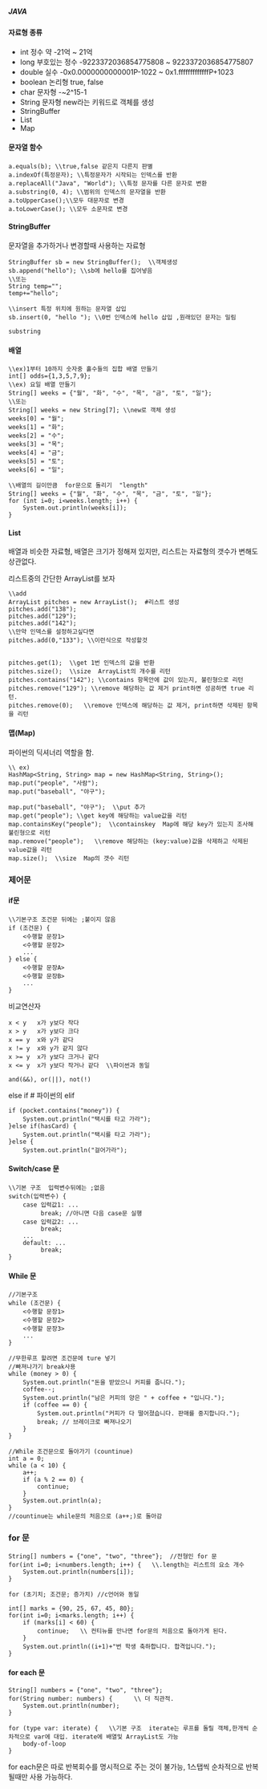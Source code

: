 ##### JAVA

#### 자료형 종류
- int         정수 약 -21억 ~ 21억
- long        부호있는 정수 -9223372036854775808 ~ 9223372036854775807
- double      실수 -0x0.0000000000001P-1022 ~ 0x1.fffffffffffffP+1023 
- boolean     논리형 true, false
- char        문자형 -~2^15-1
- String      문자형 new라는 키워드로 객체를 생성
- StringBuffer
- List
- Map

#### 문자열 함수
```
a.equals(b); \\true,false 같은지 다른지 판별
a.indexOf(특정문자); \\특정문자가 시작되는 인덱스를 반환
a.replaceAll("Java", "World"); \\특정 문자를 다른 문자로 변환
a.substring(0, 4); \\범위의 인덱스의 문자열을 반환
a.toUpperCase();\\모두 대문자로 변경
a.toLowerCase(); \\모두 소문자로 변경
```

#### StringBuffer 

문자열을 추가하거나 변경할때 사용하는 자료형

 ```
StringBuffer sb = new StringBuffer();  \\객체생성
sb.append("hello"); \\sb에 hello를 집어넣음
\\또는
String temp="";
temp+="hello";
 ```
```
\\insert 특정 위치에 원하는 문자열 삽입
sb.insert(0, "hello "); \\0번 인덱스에 hello 삽입 ,원래있던 문자는 밀림
```
```
substring
```

#### 배열

```
\\ex)1부터 10까지 숫자중 홀수들의 집합 배열 만들기
int[] odds={1,3,5,7,9};
\\ex) 요일 배열 만들기
String[] weeks = {"월", "화", "수", "목", "금", "토", "일"};
\\또는
String[] weeks = new String[7]; \\new로 객체 생성
weeks[0] = "월";
weeks[1] = "화";
weeks[2] = "수";
weeks[3] = "목";
weeks[4] = "금";
weeks[5] = "토";
weeks[6] = "일";
```

```
\\배열의 길이만큼  for문으로 돌리기  "length"
String[] weeks = {"월", "화", "수", "목", "금", "토", "일"};
for (int i=0; i<weeks.length; i++) {
    System.out.println(weeks[i]);
}
```



#### List

배열과 비슷한 자료형, 배열은 크기가 정해져 있지만, 리스트는 자료형의 갯수가 변해도 상관없다.

리스트중의 간단한 ArrayList를 보자

```
\\add
ArrayList pitches = new ArrayList();  #리스트 생성
pitches.add("138");
pitches.add("129");
pitches.add("142");
\\만약 인덱스를 설정하고싶다면
pitches.add(0,"133"); \\이런식으로 작성할것


pitches.get(1);  \\get 1번 인덱스의 값을 반환
pitches.size();  \\size  ArrayList의 개수를 리턴
pitches.contains("142"); \\contains 항목안에 값이 있는지, 불린형으로 리턴
pitches.remove("129"); \\remove 해당하는 값 제거 print하면 성공하면 true 리턴.
pitches.remove(0);   \\remove 인덱스에 해당하는 값 제거, print하면 삭제된 항목을 리턴
```

####  맵(Map)

파이썬의 딕셔너리 역할을 함.

```
\\ ex)
HashMap<String, String> map = new HashMap<String, String>();
map.put("people", "사람");
map.put("baseball", "야구");

map.put("baseball", "야구");  \\put 추가
map.get("people"); \\get key에 해당하는 value값을 리턴
map.containsKey("people");  \\containskey  Map에 해당 key가 있는지 조사해 불린형으로 리턴
map.remove("people");   \\remove 해당하는 (key:value)값을 삭제하고 삭제된 value값을 리턴
map.size();  \\size  Map의 갯수 리턴
```
### 제어문

#### if문

```
\\기본구조 조건문 뒤에는 ;붙이지 않음
if (조건문) { 
    <수행할 문장1>
    <수행할 문장2>
    ...
} else {
    <수행할 문장A>
    <수행할 문장B>
    ...
}
```

비교연산자

```
x < y	x가 y보다 작다
x > y	x가 y보다 크다
x == y	x와 y가 같다
x != y	x와 y가 같지 않다
x >= y	x가 y보다 크거나 같다
x <= y	x가 y보다 작거나 같다  \\파이썬과 동일

and(&&), or(||), not(!)
```

else if # 파이썬의 elif

```
if (pocket.contains("money")) {
    System.out.println("택시를 타고 가라");
}else if(hasCard) {
    System.out.println("택시를 타고 가라");
}else {         
    System.out.println("걸어가라");
```



#### Switch/case 문

```
\\기본 구조  입력변수뒤에는 ;없음
switch(입력변수) {
    case 입력값1: ...
         break; //아니면 다음 case문 실행
    case 입력값2: ...
         break;
    ...
    default: ...
         break;
}
```



#### While 문

```
//기본구조
while (조건문) {
    <수행할 문장1>
    <수행할 문장2>
    <수행할 문장3>
    ...
}
```

```
//무한루프 할려면 조건문에 ture 넣기
//빠져나가기 break사용
while (money > 0) {
    System.out.println("돈을 받았으니 커피를 줍니다.");
    coffee--;
    System.out.println("남은 커피의 양은 " + coffee + "입니다.");
    if (coffee == 0) {
        System.out.println("커피가 다 떨어졌습니다. 판매를 중지합니다.");
        break; // 브레이크로 빠져나오기
    }
}
```

```
//While 조건문으로 돌아가기 (countinue)
int a = 0;
while (a < 10) {
    a++;
    if (a % 2 == 0) {
        continue;
    }
    System.out.println(a);
}
//countinue는 while문의 처음으로 (a++;)로 돌아감
```

### for 문

```
String[] numbers = {"one", "two", "three"};  //전형인 for 문
for(int i=0; i<numbers.length; i++) {   \\.length는 리스트의 요소 개수
    System.out.println(numbers[i]);
}
```

```
for (초기치; 조건문; 증가치) //c언어와 동일
```

```
int[] marks = {90, 25, 67, 45, 80};
for(int i=0; i<marks.length; i++) {
    if (marks[i] < 60) {
        continue;   \\ 컨티뉴를 만나면 for문의 처음으로 돌아가게 된다.
    }
    System.out.println((i+1)+"번 학생 축하합니다. 합격입니다.");
}
```



#### for each 문

```\
String[] numbers = {"one", "two", "three"};
for(String number: numbers) {      \\ 더 직관적. 
    System.out.println(number);
}
```

```
for (type var: iterate) {   \\기본 구조  iterate는 루프를 돌릴 객체,한개씩 순차적으로 var에 대입. iterate에 배열및 ArrayList도 가능
    body-of-loop
}
```

 for each문은 따로 반복회수를 명시적으로 주는 것이 불가능, 1스탭씩 순차적으로 반복될때만 사용 가능하다.
